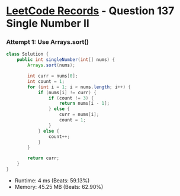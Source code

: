# [LeetCode Records](../../README.md) - Question 137 Single Number II

### Attempt 1: Use Arrays.sort()
```java
class Solution {
    public int singleNumber(int[] nums) {
        Arrays.sort(nums);

        int curr = nums[0];
        int count = 1;
        for (int i = 1; i < nums.length; i++) {
            if (nums[i] != curr) {
                if (count != 3) {
                    return nums[i - 1];
                } else {
                    curr = nums[i];
                    count = 1;
                }
            } else {
                count++;
            }
        }

        return curr;
    }
}
```
- Runtime: 4 ms (Beats: 59.13%)
- Memory: 45.25 MB (Beats: 62.90%)

<br>
